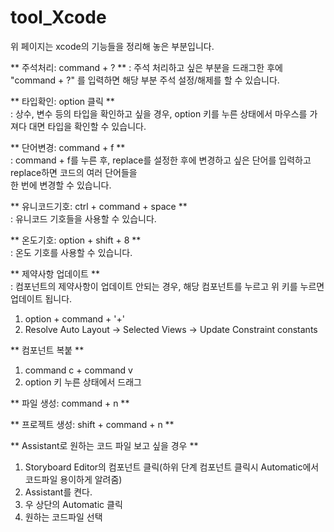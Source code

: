 # tool_Xcode
위 페이지는 xcode의 기능들을 정리해 놓은 부분입니다.      
         
** 주석처리: command + ? ** 
: 주석 처리하고 싶은 부분을 드래그한 후에 "command + ?" 를 입력하면 해당 부분 주석 설정/해제를 할 수 있습니다.     
        
** 타입확인: option 클릭 **      
: 상수, 변수 등의 타입을 확인하고 싶을 경우, option 키를 누른 상태에서 마우스를 가져다 대면 타입을 확인할 수 있습니다.     
      
** 단어변경: command + f **      
: command + f를 누른 후, replace를 설정한 후에 변경하고 싶은 단어를 입력하고 replace하면 코드의 여러 단어들을       
한 번에 변경할 수 있습니다.      
      
** 유니코드기호: ctrl + command + space **     
: 유니코드 기호들을 사용할 수 있습니다.     
      
** 온도기호: option + shift + 8 **     
: 온도 기호를 사용할 수 있습니다.      
       
** 제약사항 업데이트 **      
: 컴포넌트의 제약사항이 업데이트 안되는 경우, 해당 컴포넌트를 누르고 위 키를 누르면 업데이트 됩니다.       
1. option + command + '+'       
2. Resolve Auto Layout -> Selected Views -> Update Constraint constants       
    
** 컴포넌트 복붙 **       
1. command c + command v      
2. option 키 누른 상태에서 드래그      
      
** 파일 생성: command + n **     
       
** 프로젝트 생성: shift + command + n **     

** Assistant로 원하는 코드 파일 보고 싶을 경우 **     
1. Storyboard Editor의 컴포넌트 클릭(하위 단계 컴포넌트 클릭시 Automatic에서 코드파일 용이하게 알려줌)      
2. Assistant를 켠다.      
3. 우 상단의 Automatic 클릭       
4. 원하는 코드파일 선택       
 
 





